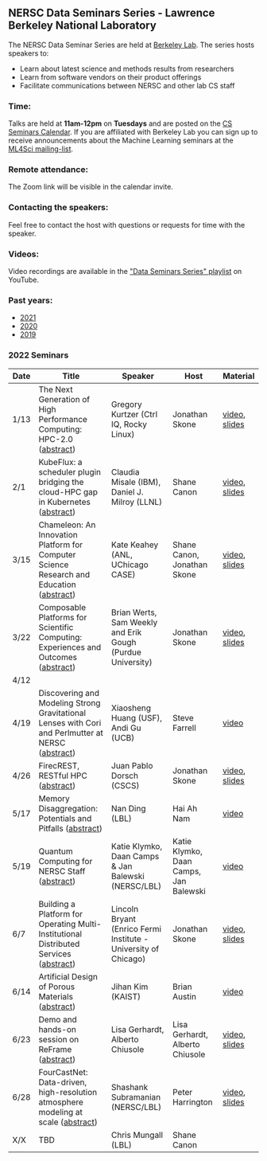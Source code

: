 ## NERSC Data Seminars Series - Lawrence Berkeley National Laboratory

The NERSC Data Seminar Series are held at [Berkeley Lab](https://www.lbl.gov/). The series hosts speakers to:
- Learn about latest science and methods results from researchers
- Learn from software vendors on their product offerings
- Facilitate communications between NERSC and other lab CS staff

### Time:

Talks are held at **11am-12pm** on **Tuesdays** and are posted on the [CS Seminars Calendar](https://www.nersc.gov/events/cs-seminars/).
If you are affiliated with Berkeley Lab you can sign up to receive announcements about the Machine Learning seminars at the [ML4Sci mailing-list](https://groups.google.com/a/lbl.gov/forum/#!forum/ml4sci).

### Remote attendance:

The Zoom link will be visible in the calendar invite.

### Contacting the speakers:

Feel free to contact the host with questions or requests for time with the speaker.

### Videos:

Video recordings are available in the ["Data Seminars Series" playlist](https://www.youtube.com/playlist?list=PL20S5EeApOSvkewFIuz2scAEkbnBIlzYy) on YouTube.

### Past years:

- [2021](2021.md)
- [2020](2020.md)
- [2019](2019.md)

### 2022 Seminars

|Date |Title                |Speaker                 |Host               |Material       |
|-----|---------------------|------------------------|-------------------|---------------|
|1/13 |The Next Generation of High Performance Computing: HPC-2.0 ([abstract](abstracts/2022-01-13.md))|Gregory Kurtzer (Ctrl IQ, Rocky Linux)|Jonathan Skone|[video][1], [slides][2]|
|2/1  |KubeFlux: a scheduler plugin bridging the cloud-HPC gap in Kubernetes ([abstract](abstracts/2022-02-01.md))|Claudia Misale (IBM), Daniel J. Milroy (LLNL)|Shane Canon|[video][3], [slides][4]|
|3/15 |Chameleon: An Innovation Platform for Computer Science Research and Education ([abstract](abstracts/2022-03-15.md))|Kate Keahey (ANL, UChicago CASE)|Shane Canon, Jonathan Skone|[video][5], [slides][6]|
|3/22 |Composable Platforms for Scientific Computing: Experiences and Outcomes ([abstract](abstracts/2022-03-22.md))|Brian Werts, Sam Weekly and Erik Gough (Purdue University)|Jonathan Skone|[video][7], [slides][8]|
|4/12 |||||
|4/19 |Discovering and Modeling Strong Gravitational Lenses with Cori and Perlmutter at NERSC ([abstract](abstracts/2022-04-19.md))|Xiaosheng Huang (USF), Andi Gu (UCB)|Steve Farrell|[video][9]|
|4/26 |FirecREST, RESTful HPC ([abstract](abstracts/2022-04-26.md))|Juan Pablo Dorsch (CSCS)|Jonathan Skone|[video][10], [slides][11]|
|5/17 |Memory Disaggregation: Potentials and Pitfalls ([abstract](abstracts/2022-05-17.md))|Nan Ding (LBL)|Hai Ah Nam|[video][12]|
|5/19 |Quantum Computing for NERSC Staff ([abstract](abstracts/2022-05-19.md))|Katie Klymko, Daan Camps & Jan Balewski (NERSC/LBL)|Katie Klymko, Daan Camps, Jan Balewski|[video][13]|
|6/7  |Building a Platform for Operating Multi-Institutional Distributed Services ([abstract](abstracts/2022-06-07.md))|Lincoln Bryant (Enrico Fermi Institute - University of Chicago)|Jonathan Skone|[video][14], [slides][15]|
|6/14 |Artificial Design of Porous Materials ([abstract](abstracts/2022-06-14.md))|Jihan Kim (KAIST)|Brian Austin|[video][16]|
|6/23 |Demo and hands-on session on ReFrame ([abstract](abstracts/2022-06-23.md))|Lisa Gerhardt, Alberto Chiusole|Lisa Gerhardt, Alberto Chiusole|[video][17], [slides][18]|
|6/28 |FourCastNet: Data-driven, high-resolution atmosphere modeling at scale ([abstract](abstracts/2022-06-28.md))|Shashank Subramanian (NERSC/LBL)|Peter Harrington|[video][19], [slides][20]|
|X/X  |TBD                  | Chris Mungall (LBL)    | Shane Canon       |               |

[1]:  https://www.youtube.com/watch?v=isP-Hqw_-nc&list=PL20S5EeApOSvkewFIuz2scAEkbnBIlzYy
[2]:  https://drive.google.com/file/d/1knKvXpL1bghN5U0zpOWgpsmBp7y370aJ/view?usp=sharing
[3]:  https://www.youtube.com/watch?v=RSsuamxKxH0&list=PL20S5EeApOSvkewFIuz2scAEkbnBIlzYy
[4]:  https://drive.google.com/file/d/1am44USKAM2GBcXo381fF0q4TUNngtHLU/view?usp=sharing
[5]:  https://www.youtube.com/watch?v=fMWdmEIZldc&list=PL20S5EeApOSvkewFIuz2scAEkbnBIlzYy
[6]:  https://drive.google.com/file/d/1pkX9dtsiPA6k_2v6WpRGRYDUBeijtjq-/view?usp=sharing
[7]:  https://www.youtube.com/watch?v=5patk3AVBoY&list=PL20S5EeApOSvkewFIuz2scAEkbnBIlzYy
[8]:  https://drive.google.com/file/d/17DMO4fCBoQ0e3pKGq_jhOZ_vzXWHClC_/view?usp=sharing
[9]:  https://www.youtube.com/watch?v=BdpgOhxEyMs&list=PL20S5EeApOSvkewFIuz2scAEkbnBIlzYy
[10]: https://www.youtube.com/watch?v=9O1L4Wf9sZs&list=PL20S5EeApOSvkewFIuz2scAEkbnBIlzYy
[11]: https://drive.google.com/file/d/10UkMJUILL4J4yAIbcOv4yG5QgS7hgx0p/view?usp=sharing
[12]: https://www.youtube.com/watch?v=5p98UeSIsSY&list=PL20S5EeApOSvkewFIuz2scAEkbnBIlzYy
[13]: https://www.youtube.com/watch?v=TyA8XwwJ350&list=PL20S5EeApOSvkewFIuz2scAEkbnBIlzYy
[14]: https://www.youtube.com/watch?v=253Z5M0Ps_A&list=PL20S5EeApOSvkewFIuz2scAEkbnBIlzYy
[15]: https://drive.google.com/file/d/1PXuxQXmcGyZQjhtNtzlfzOfIvIWJ-5ck/view?usp=sharing
[16]: https://www.youtube.com/watch?v=X7cW-HGTdQw&list=PL20S5EeApOSvkewFIuz2scAEkbnBIlzYy
[17]: https://www.youtube.com/watch?v=PC-EzR_f1cA&list=PL20S5EeApOSvkewFIuz2scAEkbnBIlzYy
[18]: https://drive.google.com/file/d/15C5IcFcm1_KHTThKwOC8o50sC3dl2YMD/view?usp=sharing
[19]: https://www.youtube.com/watch?v=RIUV1vpNalI&list=PL20S5EeApOSvkewFIuz2scAEkbnBIlzYy
[20]: https://drive.google.com/file/d/1jJwTZnwZ2ieEQABbFaUvv-lIUfRFjNGW/view?usp=sharing
